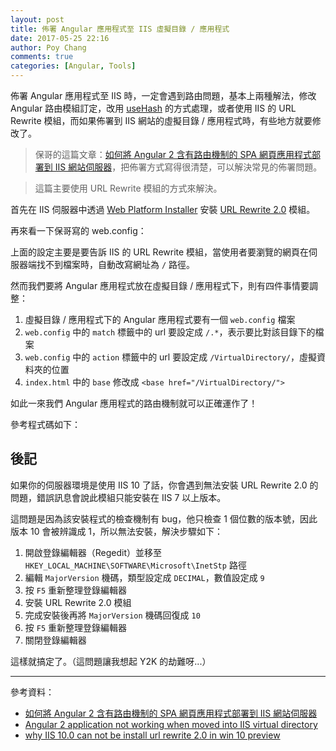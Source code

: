 ```yaml
---
layout: post
title: 佈署 Angular 應用程式至 IIS 虛擬目錄 / 應用程式
date: 2017-05-25 22:16
author: Poy Chang
comments: true
categories: [Angular, Tools]
---
```

佈署 Angular 應用程式至 IIS 時，一定會遇到路由問題，基本上兩種解法，修改 Angular 路由模組訂定，改用 [useHash](https://angular.io/docs/ts/latest/guide/router.html#!#-hashlocationstrategy-) 的方式處理，或者使用 IIS 的 URL Rewrite 模組，而如果佈署到 IIS 網站的虛擬目錄 / 應用程式時，有些地方就要修改了。

>保哥的這篇文章：[如何將 Angular 2 含有路由機制的 SPA 網頁應用程式部署到 IIS 網站伺服器](http://blog.miniasp.com/post/2017/01/17/Angular-2-deploy-on-IIS.aspx)，把佈署方式寫得很清楚，可以解決常見的佈署問題。

>這篇主要使用 URL Rewrite 模組的方式來解決。

首先在 IIS 伺服器中透過 [Web Platform Installer](https://www.microsoft.com/web/downloads/platform.aspx) 安裝 [URL Rewrite 2.0](https://www.iis.net/downloads/microsoft/url-rewrite) 模組。

再來看一下保哥寫的 web.config：

<script src="https://gist.github.com/doggy8088/68eed089b53ff50e81314ba47d92e87a.js"></script>

上面的設定主要是要告訴 IIS 的 URL Rewrite 模組，當使用者要瀏覽的網頁在伺服器端找不到檔案時，自動改寫網址為 `/` 路徑。

然而我們要將 Angular 應用程式放在虛擬目錄 / 應用程式下，則有四件事情要調整：

1. 虛擬目錄 / 應用程式下的 Angular 應用程式要有一個 `web.config` 檔案
2. `web.config` 中的 `match` 標籤中的 url 要設定成 `/.*`，表示要比對該目錄下的檔案
3. `web.config` 中的 `action`  標籤中的 url 要設定成 `/VirtualDirectory/`，虛擬資料夾的位置
4. `index.html` 中的 `base` 修改成 `<base href="/VirtualDirectory/">`

如此一來我們 Angular 應用程式的路由機制就可以正確運作了！

參考程式碼如下：

<script src="https://gist.github.com/poychang/9a35ce967f6cc7c7714ff55544569821.js"></script>

## 後記

如果你的伺服器環境是使用 IIS 10 了話，你會遇到無法安裝 URL Rewrite 2.0 的問題，錯誤訊息會說此模組只能安裝在 IIS 7 以上版本。

這問題是因為該安裝程式的檢查機制有 bug，他只檢查 1 個位數的版本號，因此版本 10 會被辨識成 1，所以無法安裝，解決步驟如下：

1. 開啟登錄編輯器（Regedit）並移至 `HKEY_LOCAL_MACHINE\SOFTWARE\Microsoft\InetStp` 路徑
2. 編輯 `MajorVersion` 機碼，類型設定成 `DECIMAL`，數值設定成 `9`
3. 按 `F5` 重新整理登錄編輯器
4. 安裝 URL Rewrite 2.0 模組
5. 完成安裝後再將 `MajorVersion` 機碼回復成 `10`
6. 按 `F5` 重新整理登錄編輯器
7. 關閉登錄編輯器

這樣就搞定了。（這問題讓我想起 Y2K 的劫難呀...）

----------

參考資料：

* [如何將 Angular 2 含有路由機制的 SPA 網頁應用程式部署到 IIS 網站伺服器](http://blog.miniasp.com/post/2017/01/17/Angular-2-deploy-on-IIS.aspx)
* [Angular 2 application not working when moved into IIS virtual directory](https://stackoverflow.com/questions/43017193/angular-2-application-not-working-when-moved-into-iis-virtual-directory)
* [why IIS 10.0 can not be install url rewrite 2.0 in win 10 preview](https://forums.iis.net/t/1223556.aspx)